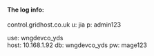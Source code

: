 ####  The log info:
control.gridhost.co.uk
u: jia
 p: admin123

use: wngdevco_yds	
host: 10.168.1.92
db: wngdevco_yds
pw: mage123     
